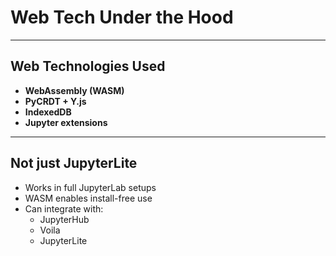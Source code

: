 # Web Tech Under the Hood
---

## Web Technologies Used

- **WebAssembly (WASM)**  
- **PyCRDT + Y.js**  
- **IndexedDB**  
- **Jupyter extensions**  
---

## Not just JupyterLite

- Works in full JupyterLab setups  
- WASM enables install-free use  
- Can integrate with:
  - JupyterHub  
  - Voila  
  - JupyterLite  
